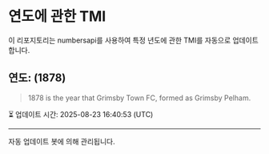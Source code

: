 
# 연도에 관한 TMI

이 리포지토리는 numbersapi를 사용하여 특정 년도에 관한 TMI를 자동으로 업데이트합니다.

## 연도: (1878)
> 1878 is the year that Grimsby Town FC, formed as Grimsby Pelham.

⏳ 업데이트 시간: 2025-08-23 16:40:53 (UTC)

---
자동 업데이트 봇에 의해 관리됩니다.
